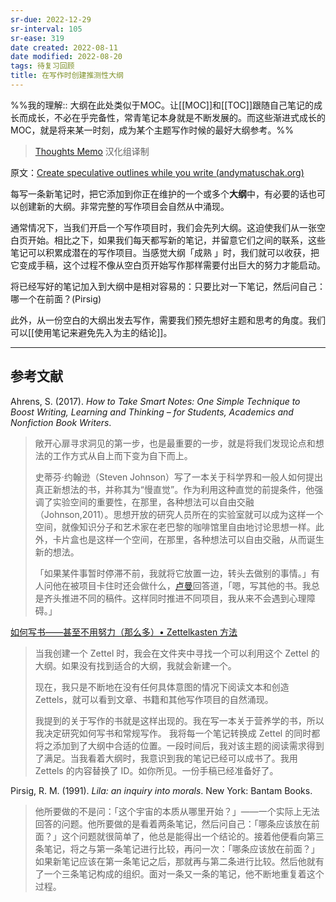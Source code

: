 ```yaml
---
sr-due: 2022-12-29
sr-interval: 105
sr-ease: 319
date created: 2022-08-11
date modified: 2022-08-20
tags: 待复习回顾
title: 在写作时创建推测性大纲
---
```


%%我的理解:: 大纲在此处类似于MOC。让[[MOC]]和[[TOC]]跟随自己笔记的成长而成长，不必在乎完备性，常青笔记本身就是不断发展的。而这些渐进式成长的MOC，就是将来某一时刻，成为某个主题写作时候的最好大纲参考。%%

> [Thoughts Memo](https://paratranz.cn/projects/3131) 汉化组译制

原文：[Create speculative outlines while you write (andymatuschak.org)](https://notes.andymatuschak.org/z2uXyfV67dnWLUKg1iDbsrHk3DGjtNWTxSTah)

每写一条新笔记时，把它添加到你正在维护的一个或多个**大纲**中，有必要的话也可以创建新的大纲。非常完整的写作项目会自然从中涌现。

通常情况下，当我们开启一个写作项目时，我们会先列大纲。这迫使我们从一张空白页开始。相比之下，如果我们每天都写新的笔记，并留意它们之间的联系，这些笔记可以积累成潜在的写作项目。当感觉大纲「成熟 」时，我们就可以收获，把它变成手稿，这个过程不像从空白页开始写作那样需要付出巨大的努力才能启动。

将已经写好的笔记加入到大纲中是相对容易的：只要比对一下笔记，然后问自己：哪一个在前面？(Pirsig)

此外，从一份空白的大纲出发去写作，需要我们预先想好主题和思考的角度。我们可以[[使用笔记来避免先入为主的结论]]。

___

## 参考文献

Ahrens, S. (2017). _How to Take Smart Notes: One Simple Technique to Boost Writing, Learning and Thinking – for Students, Academics and Nonfiction Book Writers_.

> 敞开心扉寻求洞见的第一步，也是最重要的一步，就是将我们发现论点和想法的工作方式从自上而下变为自下而上。
>
> 史蒂芬·约翰逊（Steven Johnson）写了一本关于科学界和一般人如何提出真正新想法的书，并称其为“慢直觉”。作为利用这种直觉的前提条件，他强调了实验空间的重要性，在那里，各种想法可以自由交融（Johnson,2011）。思想开放的研究人员所在的实验室就可以成为这样一个空间，就像知识分子和艺术家在老巴黎的咖啡馆里自由地讨论思想一样。此外，卡片盒也是这样一个空间，在那里，各种想法可以自由交融，从而诞生新的想法。
>
> 「如果某件事暂时停滞不前，我就将它放置一边，转头去做别的事情。」有人问他在被项目卡住时还会做什么，[卢曼](https://notes.andymatuschak.org/z2uXyfV67dnWLUKg1iDbsrHk3DGjtNWTxSTah)回答道，「嗯，写其他的书。我总是齐头推进不同的稿件。这样同时推进不同项目，我从来不会遇到心理障碍。」

[如何写书——甚至不用努力（那么多）• Zettelkasten 方法](https://zettelkasten.de/posts/write-book-without-even-trying-so-hard/)

> 当我创建一个 Zettel 时，我会在文件夹中寻找一个可以利用这个 Zettel 的大纲。如果没有找到适合的大纲，我就会新建一个。
>
> 现在，我只是不断地在没有任何具体意图的情况下阅读文本和创造 Zettels，就可以看到文章、书籍和其他写作项目的自然涌现。
>
> 我提到的关于写作的书就是这样出现的。我在写一本关于营养学的书，所以我决定研究如何写书和常规写作。 我将每一个笔记转换成 Zettel 的同时都将之添加到了大纲中合适的位置。一段时间后，我对该主题的阅读需求得到了满足。当我看着大纲时，我意识到我的笔记已经可以成书了。我用 Zettels 的内容替换了 ID。如你所见。一份手稿已经准备好了。

Pirsig, R. M. (1991). _Lila: an inquiry into morals_. New York: Bantam Books.

> 他所要做的不是问：「这个宇宙的本质从哪里开始？」——一个实际上无法回答的问题。他所要做的是看着两条笔记，然后问自己：「哪条应该放在前面？」这个问题就很简单了，他总是能得出一个结论的。接着他便看向第三条笔记，将之与第一条笔记进行比较，再问一次：「哪条应该放在前面？」如果新笔记应该在第一条笔记之后，那就再与第二条进行比较。然后他就有了一个三条笔记构成的组织。面对一条又一条的笔记，他不断地重复着这个过程。
